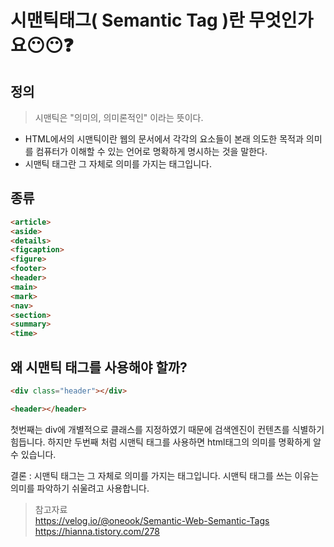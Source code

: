 # 시맨틱태그( Semantic Tag )란 무엇인가요😶😶❓

## 정의
> 시맨틱은 "의미의, 의미론적인" 이라는 뜻이다.
- HTML에서의 시맨틱이란 웹의 문서에서 각각의 요소들이 본래 의도한 목적과 의미를 컴퓨터가 이해할 수 있는 언어로 명확하게 명시하는 것을 말한다.
- 시맨틱 태그란 그 자체로 의미를 가지는 태그입니다.


## 종류
```html
<article>
<aside>
<details>
<figcaption>
<figure>
<footer>
<header>
<main>
<mark>
<nav>
<section>
<summary>
<time>
```

## 왜 시맨틱 태그를 사용해야 할까?
```html
<div class="header"></div>
```
```html
<header></header>
```
첫번째는 div에 개별적으로 클래스를 지정하였기 때문에 검색엔진이 컨텐츠를 식별하기 힘듭니다. 하지만 두번째 처럼 시맨틱 태그를 사용하면 html태그의 의미를 명확하게 알 수 있습니다.   


결론 : 시맨틱 태그는 그 자체로 의미를 가지는 태그입니다. 시맨틱 태그를 쓰는 이유는 의미를 파악하기 쉬울려고 사용합니다. 

>   참고자료  
>   https://velog.io/@oneook/Semantic-Web-Semantic-Tags  
>   https://hianna.tistory.com/278
